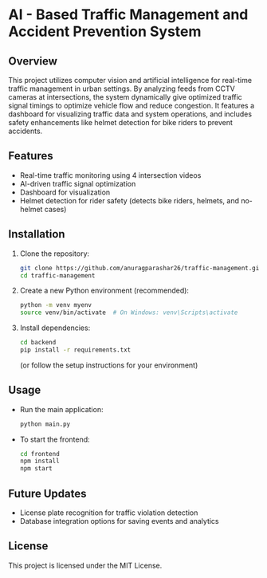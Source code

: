 # AI - Based Traffic Management and Accident Prevention System

## Overview

This project utilizes computer vision and artificial intelligence for real-time traffic management in urban settings. By analyzing feeds from CCTV cameras at intersections, the system dynamically give optimized traffic signal timings to optimize vehicle flow and reduce congestion. It features a dashboard for visualizing traffic data and system operations, and includes safety enhancements like helmet detection for bike riders to prevent accidents.

## Features

- Real-time traffic monitoring using 4 intersection videos
- AI-driven traffic signal optimization
- Dashboard for visualization
- Helmet detection for rider safety (detects bike riders, helmets, and no-helmet cases)

## Installation

1. Clone the repository:
   ```bash
   git clone https://github.com/anuragparashar26/traffic-management.git
   cd traffic-management
   ```
2. Create a new Python environment (recommended):
   ```bash
   python -m venv myenv
   source venv/bin/activate  # On Windows: venv\Scripts\activate
   ```
3. Install dependencies:
   ```bash
   cd backend
   pip install -r requirements.txt
   ```
   (or follow the setup instructions for your environment)

## Usage

- Run the main application:
  ```bash
  python main.py
  ```
- To start the frontend:
  ```bash
  cd frontend
  npm install
  npm start
  ```

## Future Updates

- License plate recognition for traffic violation detection
- Database integration options for saving events and analytics

## License

This project is licensed under the MIT License.